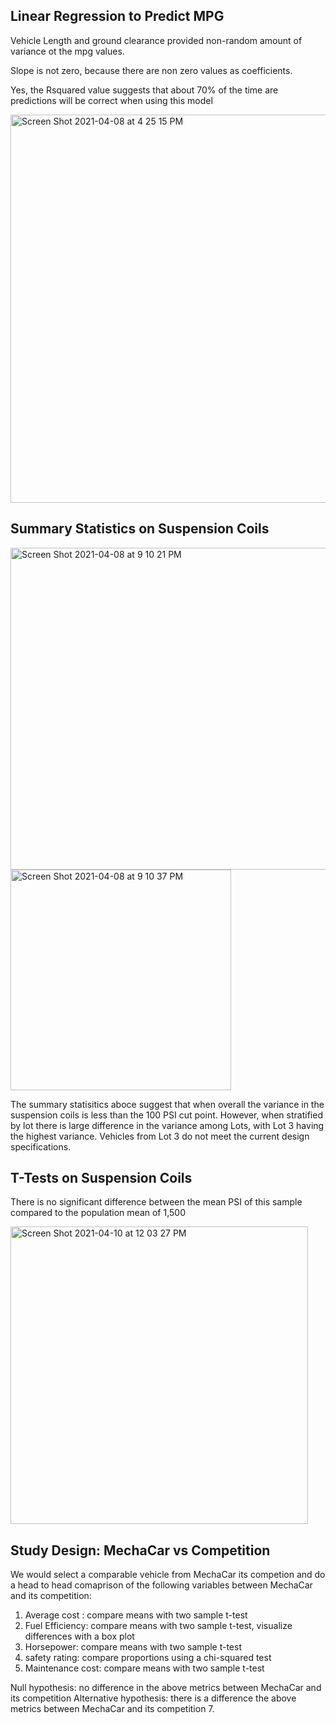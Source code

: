 ## Linear Regression to Predict MPG
Vehicle Length and ground clearance provided non-random amount of variance ot the mpg values. 

Slope is not zero, because there are non zero values as coefficients. 

Yes, the Rsquared value suggests that about 70% of the time are predictions will be correct when using this model


<img width="621" alt="Screen Shot 2021-04-08 at 4 25 15 PM" src="https://user-images.githubusercontent.com/75815560/114098482-019ceb00-9887-11eb-808d-2c41439aeb46.png">


## Summary Statistics on Suspension Coils




<img width="515" alt="Screen Shot 2021-04-08 at 9 10 21 PM" src="https://user-images.githubusercontent.com/75815560/114118687-d5956000-98ae-11eb-837b-4b44fa2c4530.png">



<img width="353" alt="Screen Shot 2021-04-08 at 9 10 37 PM" src="https://user-images.githubusercontent.com/75815560/114118723-e0e88b80-98ae-11eb-9697-655e2ff2bd37.png">


The summary statisitics aboce suggest that when overall the variance in the suspension coils is less than the 100 PSI cut point. However, when stratified by lot there is large difference in the variance among Lots, with Lot 3 having the highest variance.  Vehicles from Lot 3 do not meet the current design specifications. 

## T-Tests on Suspension Coils

There is no significant difference between the mean PSI of this sample compared to the population mean of 1,500


<img width="476" alt="Screen Shot 2021-04-10 at 12 03 27 PM" src="https://user-images.githubusercontent.com/75815560/114278295-c4ef0200-99f4-11eb-9cbd-93e2dc60985e.png">



## Study Design: MechaCar vs Competition
We would select a comparable vehicle from MechaCar its competion and do a head to head comaprison of the following variables between MechaCar and its competition: 
1. Average cost : compare means with two sample t-test
2. Fuel Efficiency: compare means with two sample t-test, visualize differences with a box plot
3. Horsepower: compare means with two sample t-test
4. safety rating: compare proportions using a chi-squared test 
5. Maintenance cost: compare means with two sample t-test

Null hypothesis: no difference in the above metrics between MechaCar and its competition
Alternative hypothesis: there is a difference the above metrics between MechaCar and its competition
7. 

